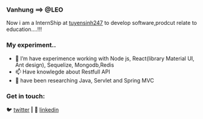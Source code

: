 ### Vanhung ==> @LEO

Now i am a InternShip at [tuyensinh247](https://tuyensinh247.com) to develop software,prodcut relate to education....!!!


### My experiment..
- 🌱 I’m have experimence working with Node js, React(library Material UI, Ant design), Sequelize, Mongodb,Redis
- 📫 Have knowlegde about Restfull API
- 🔭 have been researching Java, Servlet and Spring MVC


### Get in touch:
🐦 [twitter](https://twitter.com/VanHung54690315) **|**
👔 [linkedin](https://www.linkedin.com/in/hung-van-3799081aa/)
